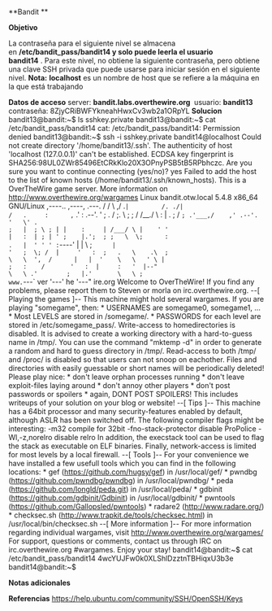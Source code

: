 **Bandit **

**Objetivo**

La contraseña para el siguiente nivel se almacena en **/etc/bandit_pass/bandit14 y solo puede leerla el usuario bandit14** . Para este nivel, no obtiene la siguiente contraseña, pero obtiene una clave SSH privada que puede usarse para iniciar sesión en el siguiente nivel. **Nota:** **localhost** es un nombre de host que se refiere a la máquina en la que está trabajando

**Datos de acceso**
server: **bandit.labs.overthewire.org** 
usuario: **bandit13**
contraseña: 8ZjyCRiBWFYkneahHwxCv3wb2a1ORpYL
**Solucion**
bandit13@bandit:~$ ls                                                                                          sshkey.private                                                                                                 bandit13@bandit:~$ cat /etc/bandit_pass/bandit14                                                               cat: /etc/bandit_pass/bandit14: Permission denied                                                              bandit13@bandit:~$ ssh -i sshkey.private bandit14@localhost                                                    Could not create directory '/home/bandit13/.ssh'.                                                              The authenticity of host 'localhost (127.0.0.1)' can't be established.                                         ECDSA key fingerprint is SHA256:98UL0ZWr85496EtCRkKlo20X3OPnyPSB5tB5RPbhczc.                                   Are you sure you want to continue connecting (yes/no)? yes                                                     Failed to add the host to the list of known hosts (/home/bandit13/.ssh/known_hosts).                           This is a OverTheWire game server. More information on http://www.overthewire.org/wargames                                                                                                                                    Linux bandit.otw.local 5.4.8 x86_64 GNU/Linux                                                                                                                                                                                       ,----..            ,----,          .---.                                                                      /   /   \         ,/   .`|         /. ./|                                                                     /   .     :      ,`   .'  :     .--'.  ' ;                                                                    .   /   ;.  \   ;    ;     /    /__./ \ : |                                                                   .   ;   /  ` ; .'___,/    ,' .--'.  '   \' .                                                                   ;   |  ; \ ; | |    :     | /___/ \ |    ' '                                                                   |   :  | ; | ' ;    |.';  ; ;   \  \;      :                                                                   .   |  ' ' ' : `----'  |  |  \   ;  `      |                                                                   '   ;  \; /  |     '   :  ;   .   \    .\  ;                                                                    \   \  ',  /      |   |  '    \   \   ' \ |                                                                     ;   :    /       '   :  |     :   '  |--"                                                                       \   \ .'        ;   |.'       \   \ ;                                                                       www. `---` ver     '---' he       '---" ire.org                                                                                                                                                                                                                                                                                            Welcome to OverTheWire!                                                                                                                                                                                                       If you find any problems, please report them to Steven or morla on                                             irc.overthewire.org.                                                                                                                                                                                                          --[ Playing the games ]--                                                                                                                                                                                                       This machine might hold several wargames.                                                                      If you are playing "somegame", then:                                                                                                                                                                                            * USERNAMES are somegame0, somegame1, ...                                                                      * Most LEVELS are stored in /somegame/.                                                                        * PASSWORDS for each level are stored in /etc/somegame_pass/.                                                                                                                                                               Write-access to homedirectories is disabled. It is advised to create a                                         working directory with a hard-to-guess name in /tmp/.  You can use the                                         command "mktemp -d" in order to generate a random and hard to guess                                            directory in /tmp/.  Read-access to both /tmp/ and /proc/ is disabled                                          so that users can not snoop on eachother. Files and directories with                                           easily guessable or short names will be periodically deleted!                                                                                                                                                                 Please play nice:                                                                                                                                                                                                               * don't leave orphan processes running                                                                         * don't leave exploit-files laying around                                                                      * don't annoy other players                                                                                    * don't post passwords or spoilers                                                                             * again, DONT POST SPOILERS!                                                                                     This includes writeups of your solution on your blog or website!                                                                                                                                                        --[ Tips ]--                                                                                                                                                                                                                    This machine has a 64bit processor and many security-features enabled                                          by default, although ASLR has been switched off.  The following                                                compiler flags might be interesting:                                                                                                                                                                                            -m32                    compile for 32bit                                                                      -fno-stack-protector    disable ProPolice                                                                      -Wl,-z,norelro          disable relro                                                                                                                                                                                       In addition, the execstack tool can be used to flag the stack as                                               executable on ELF binaries.                                                                                                                                                                                                   Finally, network-access is limited for most levels by a local                                                  firewall.                                                                                                                                                                                                                   --[ Tools ]--                                                                                                                                                                                                                  For your convenience we have installed a few usefull tools which you can find                                  in the following locations:                                                                                                                                                                                                      * gef (https://github.com/hugsy/gef) in /usr/local/gef/                                                        * pwndbg (https://github.com/pwndbg/pwndbg) in /usr/local/pwndbg/                                              * peda (https://github.com/longld/peda.git) in /usr/local/peda/                                                * gdbinit (https://github.com/gdbinit/Gdbinit) in /usr/local/gdbinit/                                          * pwntools (https://github.com/Gallopsled/pwntools)                                                            * radare2 (http://www.radare.org/)                                                                             * checksec.sh (http://www.trapkit.de/tools/checksec.html) in /usr/local/bin/checksec.sh                                                                                                                                   --[ More information ]--                                                                                                                                                                                                        For more information regarding individual wargames, visit                                                      http://www.overthewire.org/wargames/                                                                                                                                                                                          For support, questions or comments, contact us through IRC on                                                  irc.overthewire.org #wargames.                                                                                                                                                                                                Enjoy your stay!                                                                                                                                                                                                            bandit14@bandit:~$ cat /etc/bandit_pass/bandit14                                                               4wcYUJFw0k0XLShlDzztnTBHiqxU3b3e                                                                               bandit14@bandit:~$  


**Notas adicionales** 

**Referencias** 
https://help.ubuntu.com/community/SSH/OpenSSH/Keys